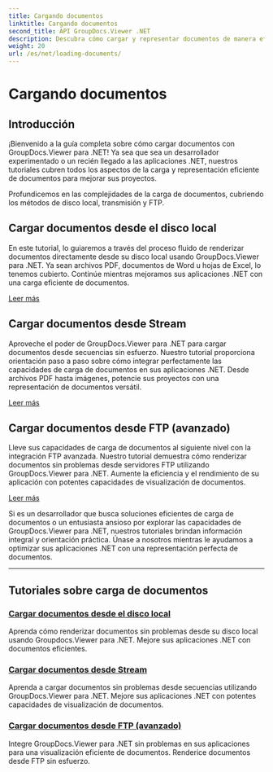 ```yaml
---
title: Cargando documentos
linktitle: Cargando documentos
second_title: API GroupDocs.Viewer .NET
description: Descubra cómo cargar y representar documentos de manera eficiente utilizando GroupDocs.Viewer .NET. Explore tutoriales de carga de disco local, transmisión y FTP para aplicaciones .NET mejoradas.
weight: 20
url: /es/net/loading-documents/
---
```


# Cargando documentos

## Introducción

¡Bienvenido a la guía completa sobre cómo cargar documentos con GroupDocs.Viewer para .NET! Ya sea que sea un desarrollador experimentado o un recién llegado a las aplicaciones .NET, nuestros tutoriales cubren todos los aspectos de la carga y representación eficiente de documentos para mejorar sus proyectos.

Profundicemos en las complejidades de la carga de documentos, cubriendo los métodos de disco local, transmisión y FTP.

## Cargar documentos desde el disco local

En este tutorial, lo guiaremos a través del proceso fluido de renderizar documentos directamente desde su disco local usando GroupDocs.Viewer para .NET. Ya sean archivos PDF, documentos de Word u hojas de Excel, lo tenemos cubierto. Continúe mientras mejoramos sus aplicaciones .NET con una carga eficiente de documentos.

[Leer más](./loading-document-local-disk/)

## Cargar documentos desde Stream

Aproveche el poder de GroupDocs.Viewer para .NET para cargar documentos desde secuencias sin esfuerzo. Nuestro tutorial proporciona orientación paso a paso sobre cómo integrar perfectamente las capacidades de carga de documentos en sus aplicaciones .NET. Desde archivos PDF hasta imágenes, potencie sus proyectos con una representación de documentos versátil.

[Leer más](./loading-document-stream/)

## Cargar documentos desde FTP (avanzado)

Lleve sus capacidades de carga de documentos al siguiente nivel con la integración FTP avanzada. Nuestro tutorial demuestra cómo renderizar documentos sin problemas desde servidores FTP utilizando GroupDocs.Viewer para .NET. Aumente la eficiencia y el rendimiento de su aplicación con potentes capacidades de visualización de documentos.

[Leer más](./loading-document-ftp/)

Si es un desarrollador que busca soluciones eficientes de carga de documentos o un entusiasta ansioso por explorar las capacidades de GroupDocs.Viewer para .NET, nuestros tutoriales brindan información integral y orientación práctica. Únase a nosotros mientras le ayudamos a optimizar sus aplicaciones .NET con una representación perfecta de documentos.

---
## Tutoriales sobre carga de documentos
### [Cargar documentos desde el disco local](./loading-document-local-disk/)
Aprenda cómo renderizar documentos sin problemas desde su disco local usando Groupdocs.Viewer para .NET. Mejore sus aplicaciones .NET con documentos eficientes.
### [Cargar documentos desde Stream](./loading-document-stream/)
Aprenda a cargar documentos sin problemas desde secuencias utilizando GroupDocs.Viewer para .NET. Mejore sus aplicaciones .NET con potentes capacidades de visualización de documentos.
### [Cargar documentos desde FTP (avanzado)](./loading-document-ftp/)
Integre GroupDocs.Viewer para .NET sin problemas en sus aplicaciones para una visualización eficiente de documentos. Renderice documentos desde FTP sin esfuerzo.